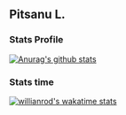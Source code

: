 ## Pitsanu L.

### Stats Profile
[![Anurag's github stats](https://github-readme-stats.vercel.app/api?username=pitsanujiw&show_icons=true&theme=react)](https://github.com/anuraghazra/github-readme-stats)

### Stats time
[![willianrod's wakatime stats](https://github-readme-stats.vercel.app/api/wakatime?username=pitsanujiw)](https://github.com/anuraghazra/github-readme-stats)
